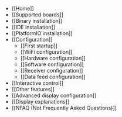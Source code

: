 * [[Home]]
* [[Supported boards]]
* [[Binary installation]]
* [[IDE installation]]
* [[PlatformIO installation]]
* [[Configuration]]
  * [[First startup]]
  * [[WiFi configuration]]
  * [[Hardware configuration]]
  * [[Software configuration]]
  * [[Receiver configuration]]
  * [[Data feed configuration]]
* [[Interactive control]]
* [[Other features]]
* [[Advanced display configuration]]
* [[Display explanations]]
* [[NFAQ (Not Frequently Asked Questions)]]
